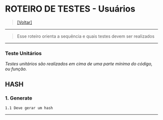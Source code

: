 # ROTEIRO DE TESTES - Usuários
> [[Voltar]](__index.md)
***
>Esse roteiro orienta a sequência e quais testes devem ser realizados

---
### Teste Unitários
*Testes unitários são realizados em cima de uma parte mínima do código, ou função.*

## **HASH**

### 1. Generate
    1.1 Deve gerar um hash

***
